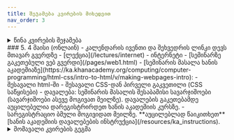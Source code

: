```yaml
---
title: შეჯამება კვირების მიხედვით
nav_order: 3
---
```



<details markdown="block">

<summary>წინა კვირების შეჯამება</summary>

### 1. 6 აპრილი
- [საგნის მიმოხილვა](/about.md) - თემების განაწილება, კომპონენტები, რატომ ვსწავლობთ ამ საგანს
- [დარეგისტრირდით კლასრუმზე](https://classroom.google.com/c/MzEyNjc4NjUyNDM4?cjc=oyan2el). კომუნიკაცია იქნება კლასრუმზე და არა მეილებით.
- კარელის შესავალი. კარელის სავარჯიშოებისთვის ვიყენებთ codehs-ს. დარეგისტრირდით ამ ბმულზე (შეიყვანეთ კოდი `915DE`)
<https://codehs.com/go/915DE>
- ამ კვირის მასალა: Unit 1.1 introduction to programming with Karel. გააკეთეთ ყველა სავარჯიშო. თუ ლექციაზე რამე გაუგებარი იყო, უყურეთ ვიდეოს.
- დავალება: 1.1.4 Your first Karel Program. **დედლაინი იქნება მომავალ კვირას, ჯერ არ აგზავნით** დავალების ატვირთვის ინსტრუქციას გაგიზიარებთ მომავალი ლექციის შემდეგ.



### 2. 13 აპრილი
ამ კვირას გავეცნობით ბევრ ახალ მასალას, რომელზეც შემდეგი ორი კვირა (და ზოგზე მთელი სემესტრი) ვიმუშავებთ. ამიტომ ნუ შეგეშინდებათ ინფორმაციის სიმრავლის. დავალება იქნება შედარებით მარტივი და არ მოგეთხოვებათ კვირის ბოლოს ყველაფერი გესმოდეთ. მომავალ კვირას ვივარჯიშებთ იმავე თემებზე. 
- [კარელი და პროგრამირების საფუძვლები](/lectures/02_introduction_to_programming). ამ კვირის ვიდეოები და სავარჯიშოები [codehs](https://codehs.com/lms/assignment/43749489)-ზე 
- გთხოვთ, ყურადღებით გაეცნოთ დავალებების ატვირთვის [ინსტრუქციას და წესებს](/homework). დავალებების შემსწორებელი პროგრამა ჯერ არ არის გაშვებული, რდღის ბოლომდე დავამატებთ კლასრუმზე და დავპოსტავ.
- დავალება: [კარელი 2](https://codehs.com/lms/assignment/41699499)


### 3. 20 აპრილი
- ლექცია - [შესავალი](/lectures/03_cs_intro) (არასაალდებულო) და [კომპიუტერები](/lectures/03_computers)
- [სემინარი და დავალება](https://codehs.com/lms/assignment/43774901) - კარელის სავარჯიშოები

### 4. 27 აპრილი
- [ლექცია](/lectures/04_os_files) -  ოპერატიული სისტემა, პროგრამები, ფაილების ფორმატი
- [სემინარი და დავალება](https://codehs.com/lms/assignment/44667211) - კარელის სავარჯიშოები


</details>
### 5. 4 მაისი (ონლაინ)
- კალენდარის ივენთი და შეხვედრის ლინკი დევს მთავარ გვერდზე
- [ლექცია](/lectures/internet) - ინტერნეტი
- [სემინარზე გაკეთებული ვებ გვერდი](/pages/web1.html)
- [სემინარის მასალა ხანის აკადემიაზე](https://ka.khanacademy.org/computing/computer-programming/html-css/intro-to-html/v/making-webpages-intro): 
    - შესავალი html-ში
    - შესავალი CSS-დან პირველი გაკვეთილი (CSS საწყისები)
- დავალება: სემინარის მასალის შესაბამისი სავარჯიშოები (სავარჯიშოები ასევე მოგივათ მეილზე). დავალების გაკეთებამდე აუცილებელია დარეგისტრირდეთ ხანის აკადემიის კურსზე. 
- სარეგისტრაციო ბმული მოგივიდათ მეილზე. **აუცილებლად წაიკითხეთ** [ხანის აკადემიის დავალებების ინსტრუქცია](/resources/ka_instructions).

<details markdown="block">
    
<summary>მომავალი კვირების გეგმა</summary>

### 6. 11 მაისი (ონლაინ)

### 7. 18 მაისი
</details>

